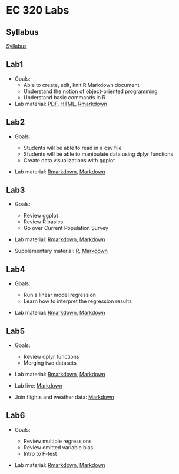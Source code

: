 # EC 320 Labs

## Syllabus
[Syllabus](https://github.com/bchang2/ec320_labs/blob/main/EC320_Syllabus_Fall2021.pdf)

## Lab1
- Goals: 
  - Able to create, edit, knit R Markdown document
  - Understand the notion of object-oriented programming
  - Understand basic commands in R
- Lab material: [PDF](lab1/lab1_markdown.pdf), [HTML](lab1/lab1_markdown_student.html), [Rmarkdown](lab1/lab1_markdown_student.Rmd)

## Lab2
- Goals: 
  - Students will be able to read in a csv file
  - Students will be able to manipulate data using dplyr functions
  - Create data visualizations with ggplot

- Lab material: [Rmarkdown](lab2/lab2.Rmd), [Markdown](lab2/lab2.md)

## Lab3
- Goals:
  - Review ggplot
  - Review R basics
  - Go over Current Population Survey

- Lab material: [Rmarkdown](lab3/Lab3.Rmd), [Markdown](lab3/Lab3.md)
- Supplementary material: [R](lab3/supplementary_material.R), [Markdown](lab3/supplementary_material.md)

## Lab4
- Goals: 
  - Run a linear model regression
  - Learn how to interpret the regression results

- Lab material: [Rmarkdown](lab4/lab4_f21.Rmd), [Markdown](lab4/lab4_f21.md)

## Lab5
- Goals: 
  - Review dplyr functions
  - Merging two datasets

- Lab material: [Rmarkdown](lab5/lab5_f21.Rmd), [Markdown](lab5/lab5_f21.md)
- Lab live: [Markdown](lab5/lab5.md)
- Join flights and weather data: [Markdown](lab5/join_weather_flights.md)

## Lab6
- Goals: 
  - Review multiple regressions
  - Review omitted variable bias
  - Intro to F-test
  
- Lab material: [Rmarkdown](lab6/lab6_f21.Rmd), [Markdown](lab6/lab6_f21.md)
